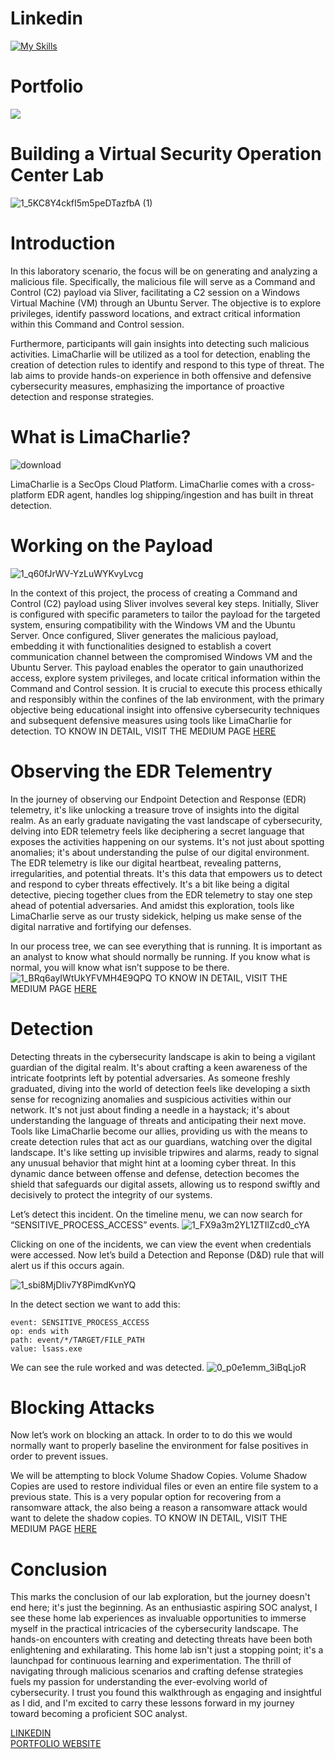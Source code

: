 # Linkedin
[![My Skills](https://skillicons.dev/icons?i=linkedin)](https://www.linkedin.com/in/gauravss03/)
# Portfolio 
[![](https://skillicons.dev/icons?i=gamemakerstudio)](https://www.linkedin.com/in/gauravss03/)

# Building a Virtual Security Operation Center Lab

![1_5KC8Y4ckfI5m5peDTazfbA (1)](https://github.com/astroxhacker/SOC-Lab/assets/109857735/1a1fea1d-214c-40a7-9918-6628f3136f7c)

# Introduction
  In this laboratory scenario, the focus will be on generating and analyzing a malicious file. Specifically, the malicious file will serve as a Command and Control (C2) payload via Sliver, facilitating a C2 session on a Windows Virtual Machine (VM) through an Ubuntu Server. The objective is to explore privileges, identify password locations, and extract critical information within this Command and Control session.

Furthermore, participants will gain insights into detecting such malicious activities. LimaCharlie will be utilized as a tool for detection, enabling the creation of detection rules to identify and respond to this type of threat. The lab aims to provide hands-on experience in both offensive and defensive cybersecurity measures, emphasizing the importance of proactive detection and response strategies.

# What is LimaCharlie?
     
![download](https://github.com/astroxhacker/SOC-Lab/assets/109857735/de8899dc-ff56-482b-8844-c8ead54e1e61)

LimaCharlie is a SecOps Cloud Platform. LimaCharlie comes with a cross-platform EDR agent, handles log shipping/ingestion and has built in threat detection.

# Working on the Payload
![1_q60fJrWV-YzLuWYKvyLvcg](https://github.com/astroxhacker/SOC-Lab/assets/109857735/8cf14d98-65b7-4638-aba5-93e9b83c2fb2)

In the context of this project, the process of creating a Command and Control (C2) payload using Sliver involves several key steps. Initially, Sliver is configured with specific parameters to tailor the payload for the targeted system, ensuring compatibility with the Windows VM and the Ubuntu Server. Once configured, Sliver generates the malicious payload, embedding it with functionalities designed to establish a covert communication channel between the compromised Windows VM and the Ubuntu Server. This payload enables the operator to gain unauthorized access, explore system privileges, and locate critical information within the Command and Control session. It is crucial to execute this process ethically and responsibly within the confines of the lab environment, with the primary objective being educational insight into offensive cybersecurity techniques and subsequent defensive measures using tools like LimaCharlie for detection.
TO KNOW IN DETAIL, VISIT THE MEDIUM PAGE [HERE](https://google.com)

# Observing the EDR Telementry
In the journey of observing our Endpoint Detection and Response (EDR) telemetry, it's like unlocking a treasure trove of insights into the digital realm. As an early graduate navigating the vast landscape of cybersecurity, delving into EDR telemetry feels like deciphering a secret language that exposes the activities happening on our systems. It's not just about spotting anomalies; it's about understanding the pulse of our digital environment. The EDR telemetry is like our digital heartbeat, revealing patterns, irregularities, and potential threats. It's this data that empowers us to detect and respond to cyber threats effectively. It's a bit like being a digital detective, piecing together clues from the EDR telemetry to stay one step ahead of potential adversaries. And amidst this exploration, tools like LimaCharlie serve as our trusty sidekick, helping us make sense of the digital narrative and fortifying our defenses.

In our process tree, we can see everything that is running. It is important as an analyst to know what should normally be running. If you know what is normal, you will know what isn’t suppose to be there.
![1_BRq6ayIWtUkYFVMH4E9QPQ](https://github.com/astroxhacker/SOC-Lab/assets/109857735/c590fe67-d18b-4c96-9986-863dde2806ee)
TO KNOW IN DETAIL, VISIT THE MEDIUM PAGE [HERE](https://google.com)

# Detection
Detecting threats in the cybersecurity landscape is akin to being a vigilant guardian of the digital realm. It's about crafting a keen awareness of the intricate footprints left by potential adversaries. As someone freshly graduated, diving into the world of detection feels like developing a sixth sense for recognizing anomalies and suspicious activities within our network. It's not just about finding a needle in a haystack; it's about understanding the language of threats and anticipating their next move. Tools like LimaCharlie become our allies, providing us with the means to create detection rules that act as our guardians, watching over the digital landscape. It's like setting up invisible tripwires and alarms, ready to signal any unusual behavior that might hint at a looming cyber threat. In this dynamic dance between offense and defense, detection becomes the shield that safeguards our digital assets, allowing us to respond swiftly and decisively to protect the integrity of our systems.

Let’s detect this incident. On the timeline menu, we can now search for “SENSITIVE_PROCESS_ACCESS” events.
![1_FX9a3m2YL1ZTIlZcd0_cYA](https://github.com/astroxhacker/SOC-Lab/assets/109857735/75cfbca3-ae31-4559-a95d-e7b69ea24819)

Clicking on one of the incidents, we can view the event when credentials were accessed. Now let’s build a Detection and Reponse (D&D) rule that will alert us if this occurs again.

![1_sbi8MjDIiv7Y8PimdKvnYQ](https://github.com/astroxhacker/SOC-Lab/assets/109857735/f47c04bf-a587-4ff3-86c4-c51a541281b9)

In the detect section we want to add this:
```
event: SENSITIVE_PROCESS_ACCESS
op: ends with
path: event/*/TARGET/FILE_PATH
value: lsass.exe
```
We can see the rule worked and was detected.
![0_p0e1emm_3iBqLjoR](https://github.com/astroxhacker/SOC-Lab/assets/109857735/be955c5f-a77e-46bc-b74f-bfd71a6e7d2e)

# Blocking Attacks
Now let’s work on blocking an attack. In order to to do this we would normally want to properly baseline the environment for false positives in order to prevent issues.

We will be attempting to block Volume Shadow Copies. Volume Shadow Copies are used to restore individual files or even an entire file system to a previous state. This is a very popular option for recovering from a ransomware attack, the also being a reason a ransomware attack would want to delete the shadow copies.
TO KNOW IN DETAIL, VISIT THE MEDIUM PAGE [HERE](https://google.com)

# Conclusion
This marks the conclusion of our lab exploration, but the journey doesn't end here; it's just the beginning. As an enthusiastic aspiring SOC analyst, I see these home lab experiences as invaluable opportunities to immerse myself in the practical intricacies of the cybersecurity landscape. The hands-on encounters with creating and detecting threats have been both enlightening and exhilarating. This home lab isn't just a stopping point; it's a launchpad for continuous learning and experimentation. The thrill of navigating through malicious scenarios and crafting defense strategies fuels my passion for understanding the ever-evolving world of cybersecurity. I trust you found this walkthrough as engaging and insightful as I did, and I'm excited to carry these lessons forward in my journey toward becoming a proficient SOC analyst.

[LINKEDIN](https://www.linkedin.com/in/gauravss03/)    
[PORTFOLIO WEBSITE](https://gauravsuryawanshi.pages.dev/)
